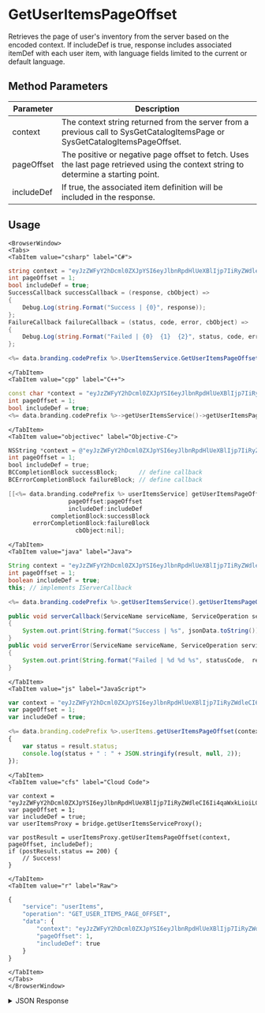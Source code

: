 # GetUserItemsPageOffset

Retrieves the page of user's inventory from the server based on the encoded context. If includeDef is true, response includes associated itemDef with each user item, with language fields limited to the current or default language.

<PartialServop service_name="userItems" operation_name="GET_USER_ITEMS_PAGE_OFFSET" />

## Method Parameters
Parameter | Description
--------- | -----------
context | The context string returned from the server from a previous call to SysGetCatalogItemsPage or SysGetCatalogItemsPageOffset. 
pageOffset | The positive or negative page offset to fetch. Uses the last page retrieved using the context string to determine a starting point. 
includeDef | If true, the associated item definition will be included in the response. 

## Usage

```mdx-code-block
<BrowserWindow>
<Tabs>
<TabItem value="csharp" label="C#">
```

```csharp
string context = "eyJzZWFyY2hDcml0ZXJpYSI6eyJlbnRpdHlUeXBlIjp7IiRyZWdleCI6Ii4qaWxkLioiLCIkb3B0";
int pageOffset = 1;
bool includeDef = true;
SuccessCallback successCallback = (response, cbObject) =>
{
    Debug.Log(string.Format("Success | {0}", response));
};
FailureCallback failureCallback = (status, code, error, cbObject) =>
{
    Debug.Log(string.Format("Failed | {0}  {1}  {2}", status, code, error));
};

<%= data.branding.codePrefix %>.UserItemsService.GetUserItemsPageOffset(context, pageOffset, includeDef, successCallback, failureCallback);
```

```mdx-code-block
</TabItem>
<TabItem value="cpp" label="C++">
```

```cpp
const char *context = "eyJzZWFyY2hDcml0ZXJpYSI6eyJlbnRpdHlUeXBlIjp7IiRyZWdleCI6Ii4qaWxkLioiLCIkb3B0";
int pageOffset = 1;
bool includeDef = true;
<%= data.branding.codePrefix %>->getUserItemsService()->getUserItemsPageOffset(context, pageOffset, includeDef, this);
```

```mdx-code-block
</TabItem>
<TabItem value="objectivec" label="Objective-C">
```

```objectivec
NSString *context = @"eyJzZWFyY2hDcml0ZXJpYSI6eyJlbnRpdHlUeXBlIjp7IiRyZWdleCI6Ii4qaWxkLioiLCIkb3B0";
int pageOffset = 1;
bool includeDef = true;
BCCompletionBlock successBlock;      // define callback
BCErrorCompletionBlock failureBlock; // define callback

[[<%= data.branding.codePrefix %> userItemsService] getUserItemsPageOffset:context
                 pageOffset:pageOffset
                 includeDef:includeDef
            completionBlock:successBlock
       errorCompletionBlock:failureBlock
                   cbObject:nil];
```

```mdx-code-block
</TabItem>
<TabItem value="java" label="Java">
```

```java
String context = "eyJzZWFyY2hDcml0ZXJpYSI6eyJlbnRpdHlUeXBlIjp7IiRyZWdleCI6Ii4qaWxkLioiLCIkb3B0";
int pageOffset = 1;
boolean includeDef = true;
this; // implements IServerCallback

<%= data.branding.codePrefix %>.getUserItemsService().getUserItemsPageOffset(context, pageOffset, includeDef, this);

public void serverCallback(ServiceName serviceName, ServiceOperation serviceOperation, JSONObject jsonData)
{
    System.out.print(String.format("Success | %s", jsonData.toString()));
}
public void serverError(ServiceName serviceName, ServiceOperation serviceOperation, int statusCode, int reasonCode, String jsonError)
{
    System.out.print(String.format("Failed | %d %d %s", statusCode,  reasonCode, jsonError.toString()));
}
```

```mdx-code-block
</TabItem>
<TabItem value="js" label="JavaScript">
```

```javascript
var context = "eyJzZWFyY2hDcml0ZXJpYSI6eyJlbnRpdHlUeXBlIjp7IiRyZWdleCI6Ii4qaWxkLioiLCIkb3B0";
var pageOffset = 1;
var includeDef = true;

<%= data.branding.codePrefix %>.userItems.getUserItemsPageOffset(context, pageOffset, includeDef, result =>
{
    var status = result.status;
    console.log(status + " : " + JSON.stringify(result, null, 2));
});
```

```mdx-code-block
</TabItem>
<TabItem value="cfs" label="Cloud Code">
```

```cfscript
var context = "eyJzZWFyY2hDcml0ZXJpYSI6eyJlbnRpdHlUeXBlIjp7IiRyZWdleCI6Ii4qaWxkLioiLCIkb3B0";
var pageOffset = 1;
var includeDef = true;
var userItemsProxy = bridge.getUserItemsServiceProxy();

var postResult = userItemsProxy.getUserItemsPageOffset(context, pageOffset, includeDef);
if (postResult.status == 200) {
    // Success!
}
```

```mdx-code-block
</TabItem>
<TabItem value="r" label="Raw">
```

```r
{
	"service": "userItems",
	"operation": "GET_USER_ITEMS_PAGE_OFFSET",
	"data": {
		"context": "eyJzZWFyY2hDcml0ZXJpYSI6eyJlbnRpdHlUeXBlIjp7IiRyZWdleCI6Ii4qaWxkLioiLCIkb3B0",
		"pageOffset": 1,
		"includeDef": true
	}
}
```

```mdx-code-block
</TabItem>
</Tabs>
</BrowserWindow>
```

<details>
<summary>JSON Response</summary>

```json
{
  "data": {
    "context": "eyJzZWFyY2hDcml0ZXJpYSI6eyJnYW1lSWQiOiIyMzQwMyIsInBsYXllcklkIjoiZW4iLCJnaWZ0ZWRUbyI6bnVsbH0sInNvcnRDcml0ZXJpYSI6eyJjcmVhdGVkQXQiOjEsInVwZGF0ZWRBdCI6LTF9LCJwYWdpbmF0aW9uIjp7InJvd3NQZXJQYWdlIjo1MCwicGFnZU51bWJlciI6Mn0sIm9wdGlvbnMiOm51bGx9",
    "results": {
      "count": 0,
      "page": 2,
      "items": [],
      "moreAfter": false,
      "moreBefore": false
    }
  },
  "status": 200
}
```
</details>

